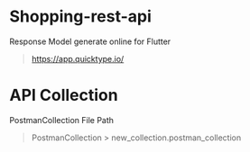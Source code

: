 # Shopping-rest-api
Response Model generate online for Flutter
>https://app.quicktype.io/



# API Collection
PostmanCollection File Path
> PostmanCollection > new_collection.postman_collection